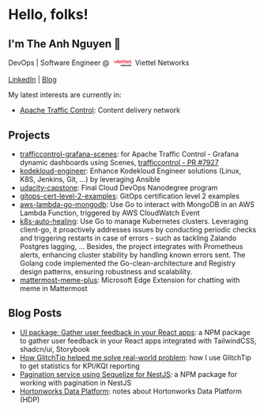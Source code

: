 # Hello, folks!

## I'm The Anh Nguyen 👋

DevOps | Software Engineer @ <img align="center" src="./assets/viettel_networks.png" alt="VPBank" height="20" /> Viettel Networks

[LinkedIn](https://www.linkedin.com/in/ntheanh201/) | [Blog](https://ntheanh201.id.vn/) 

My latest interests are currently in:

- [Apache Traffic Control](https://github.com/apache/trafficcontrol/pulls/ntheanh201): Content delivery network

## Projects

- [trafficcontrol-grafana-scenes](https://github.com/ntheanh201/trafficcontrol-grafana-scenes): for Apache Traffic Control - Grafana dynamic dashboards using Scenes, [trafficcontrol - PR #7927](https://github.com/apache/trafficcontrol/pull/7927)
- [kodekloud-engineer](https://github.com/ntheanh201/kodekloud-engineer): Enhance Kodekloud Engineer solutions (Linux, K8S, Jenkins, Git, ...) by leveraging Ansible 
- [udacity-capstone](https://github.com/ntheanh201/udacity-capstone): Final Cloud DevOps Nanodegree program
- [gitops-cert-level-2-examples](https://github.com/ntheanh201/gitops-cert-level-2-examples): GitOps certification level 2 examples
- [aws-lambda-go-mongodb](https://github.com/ntheanh201/aws-lambda-go-mongodb): Use Go to interact with MongoDB in an AWS Lambda Function, triggered by AWS CloudWatch Event
- [k8s-auto-healing](https://github.com/ntheanh201/k8s-auto-healing): Use Go to manage Kubernetes clusters. Leveraging client-go, it proactively addresses issues by conducting periodic checks and triggering restarts in case of errors - such as tackling Zalando Postgres lagging, ... Besides, the project integrates with Prometheus alerts, enhancing cluster stability by handling known errors sent. The Golang code implemented the Go-clean-architecture and Registry design patterns, ensuring robustness and scalability.
- [mattermost-meme-plus](https://github.com/ntheanh201/mattermost-meme-plus): Microsoft Edge Extension for chatting with meme in Mattermost

## Blog Posts

- [UI package: Gather user feedback in your React apps](https://ntheanh201.id.vn/articles/ui-package-gather-user-feedback-in-your-react-apps.html): a NPM package to gather user feedback in your React apps integrated with TailwindCSS, shadcn/ui, Storybook
- [How GlitchTip helped me solve real-world problem](https://ntheanh201.id.vn/articles/how-glitchtip-helped-me-solve-real-world-problem.html):
  how I use GlitchTip to get statistics for KPI/KQI reporting
- [Pagination service using Sequelize for NestJS](https://ntheanh201.id.vn/articles/pagination-service-using-sequelize-for-nestjs.html):
  a NPM package for working with pagination in NestJS 
- [Hortonworks Data Platform](https://github.com/ntheanh201/hortonworks-data-platform): notes about Hortonworks Data Platform (HDP)